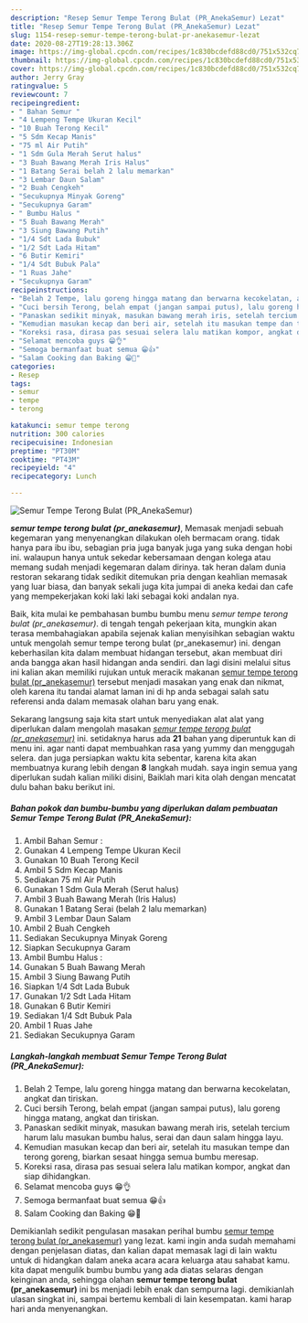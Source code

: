 ```yaml
---
description: "Resep Semur Tempe Terong Bulat (PR_AnekaSemur) Lezat"
title: "Resep Semur Tempe Terong Bulat (PR_AnekaSemur) Lezat"
slug: 1154-resep-semur-tempe-terong-bulat-pr-anekasemur-lezat
date: 2020-08-27T19:28:13.306Z
image: https://img-global.cpcdn.com/recipes/1c830bcdefd88cd0/751x532cq70/semur-tempe-terong-bulat-pr_anekasemur-foto-resep-utama.jpg
thumbnail: https://img-global.cpcdn.com/recipes/1c830bcdefd88cd0/751x532cq70/semur-tempe-terong-bulat-pr_anekasemur-foto-resep-utama.jpg
cover: https://img-global.cpcdn.com/recipes/1c830bcdefd88cd0/751x532cq70/semur-tempe-terong-bulat-pr_anekasemur-foto-resep-utama.jpg
author: Jerry Gray
ratingvalue: 5
reviewcount: 7
recipeingredient:
- " Bahan Semur "
- "4 Lempeng Tempe Ukuran Kecil"
- "10 Buah Terong Kecil"
- "5 Sdm Kecap Manis"
- "75 ml Air Putih"
- "1 Sdm Gula Merah Serut halus"
- "3 Buah Bawang Merah Iris Halus"
- "1 Batang Serai belah 2 lalu memarkan"
- "3 Lembar Daun Salam"
- "2 Buah Cengkeh"
- "Secukupnya Minyak Goreng"
- "Secukupnya Garam"
- " Bumbu Halus "
- "5 Buah Bawang Merah"
- "3 Siung Bawang Putih"
- "1/4 Sdt Lada Bubuk"
- "1/2 Sdt Lada Hitam"
- "6 Butir Kemiri"
- "1/4 Sdt Bubuk Pala"
- "1 Ruas Jahe"
- "Secukupnya Garam"
recipeinstructions:
- "Belah 2 Tempe, lalu goreng hingga matang dan berwarna kecokelatan, angkat dan tiriskan."
- "Cuci bersih Terong, belah empat (jangan sampai putus), lalu goreng hingga matang, angkat dan tiriskan."
- "Panaskan sedikit minyak, masukan bawang merah iris, setelah tercium harum lalu masukan bumbu halus, serai dan daun salam hingga layu."
- "Kemudian masukan kecap dan beri air, setelah itu masukan tempe dan terong goreng, biarkan sesaat hingga semua bumbu meresap."
- "Koreksi rasa, dirasa pas sesuai selera lalu matikan kompor, angkat dan siap dihidangkan."
- "Selamat mencoba guys 😁👌"
- "Semoga bermanfaat buat semua 😁👍"
- "Salam Cooking dan Baking 😁🙏"
categories:
- Resep
tags:
- semur
- tempe
- terong

katakunci: semur tempe terong 
nutrition: 300 calories
recipecuisine: Indonesian
preptime: "PT30M"
cooktime: "PT43M"
recipeyield: "4"
recipecategory: Lunch

---
```



![Semur Tempe Terong Bulat (PR_AnekaSemur)](https://img-global.cpcdn.com/recipes/1c830bcdefd88cd0/751x532cq70/semur-tempe-terong-bulat-pr_anekasemur-foto-resep-utama.jpg)

<b><i>semur tempe terong bulat (pr_anekasemur)</i></b>, Memasak menjadi sebuah kegemaran yang menyenangkan dilakukan oleh bermacam orang. tidak hanya para ibu ibu, sebagian pria juga banyak juga yang suka dengan hobi ini. walaupun hanya untuk sekedar kebersamaan dengan kolega atau memang sudah menjadi kegemaran dalam dirinya. tak heran dalam dunia restoran sekarang tidak sedikit ditemukan pria dengan keahlian memasak yang luar biasa, dan banyak sekali juga kita jumpai di aneka kedai dan cafe yang mempekerjakan koki laki laki sebagai koki andalan nya.



Baik, kita mulai ke pembahasan bumbu bumbu menu <i>semur tempe terong bulat (pr_anekasemur)</i>. di tengah tengah pekerjaan kita, mungkin akan terasa membahagiakan apabila sejenak kalian menyisihkan sebagian waktu untuk mengolah semur tempe terong bulat (pr_anekasemur) ini. dengan keberhasilan kita dalam membuat hidangan tersebut, akan membuat diri anda bangga akan hasil hidangan anda sendiri. dan lagi disini melalui situs ini kalian akan memiliki rujukan untuk meracik makanan <u>semur tempe terong bulat (pr_anekasemur)</u> tersebut menjadi masakan yang enak dan nikmat, oleh karena itu tandai alamat laman ini di hp anda sebagai salah satu referensi anda dalam memasak olahan baru yang enak.


Sekarang langsung saja kita start untuk menyediakan alat alat yang diperlukan dalam mengolah masakan <u><i>semur tempe terong bulat (pr_anekasemur)</i></u> ini. setidaknya harus ada <b>21</b> bahan yang diperuntuk kan di menu ini. agar nanti dapat membuahkan rasa yang yummy dan menggugah selera. dan juga persiapkan waktu kita sebentar, karena kita akan membuatnya kurang lebih dengan <b>8</b> langkah mudah. saya ingin semua yang diperlukan sudah kalian miliki disini, Baiklah mari kita olah dengan mencatat dulu bahan baku berikut ini.

<!--inarticleads1-->

##### Bahan pokok dan bumbu-bumbu yang diperlukan dalam pembuatan Semur Tempe Terong Bulat (PR_AnekaSemur):

1. Ambil  Bahan Semur :
1. Gunakan 4 Lempeng Tempe Ukuran Kecil
1. Gunakan 10 Buah Terong Kecil
1. Ambil 5 Sdm Kecap Manis
1. Sediakan 75 ml Air Putih
1. Gunakan 1 Sdm Gula Merah (Serut halus)
1. Ambil 3 Buah Bawang Merah (Iris Halus)
1. Gunakan 1 Batang Serai (belah 2 lalu memarkan)
1. Ambil 3 Lembar Daun Salam
1. Ambil 2 Buah Cengkeh
1. Sediakan Secukupnya Minyak Goreng
1. Siapkan Secukupnya Garam
1. Ambil  Bumbu Halus :
1. Gunakan 5 Buah Bawang Merah
1. Ambil 3 Siung Bawang Putih
1. Siapkan 1/4 Sdt Lada Bubuk
1. Gunakan 1/2 Sdt Lada Hitam
1. Gunakan 6 Butir Kemiri
1. Sediakan 1/4 Sdt Bubuk Pala
1. Ambil 1 Ruas Jahe
1. Sediakan Secukupnya Garam




<!--inarticleads2-->

##### Langkah-langkah membuat Semur Tempe Terong Bulat (PR_AnekaSemur):

1. Belah 2 Tempe, lalu goreng hingga matang dan berwarna kecokelatan, angkat dan tiriskan.
1. Cuci bersih Terong, belah empat (jangan sampai putus), lalu goreng hingga matang, angkat dan tiriskan.
1. Panaskan sedikit minyak, masukan bawang merah iris, setelah tercium harum lalu masukan bumbu halus, serai dan daun salam hingga layu.
1. Kemudian masukan kecap dan beri air, setelah itu masukan tempe dan terong goreng, biarkan sesaat hingga semua bumbu meresap.
1. Koreksi rasa, dirasa pas sesuai selera lalu matikan kompor, angkat dan siap dihidangkan.
1. Selamat mencoba guys 😁👌
1. Semoga bermanfaat buat semua 😁👍
1. Salam Cooking dan Baking 😁🙏




Demikianlah sedikit pengulasan masakan perihal bumbu <u>semur tempe terong bulat (pr_anekasemur)</u> yang lezat. kami ingin anda sudah memahami dengan penjelasan diatas, dan kalian dapat memasak lagi di lain waktu untuk di hidangkan dalam aneka acara acara keluarga atau sahabat kamu. kita dapat mengulik bumbu bumbu yang ada diatas selaras dengan keinginan anda, sehingga olahan <b>semur tempe terong bulat (pr_anekasemur)</b> ini bs menjadi lebih enak dan sempurna lagi. demikianlah ulasan singkat ini, sampai bertemu kembali di lain kesempatan. kami harap hari anda menyenangkan.
